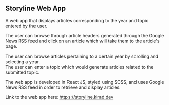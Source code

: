 ## Storyline Web App
A web app that displays articles corresponding to the year and topic entered by the user.

The user can browse through article headers generated through the Google News RSS feed and click on an article which will take them to the article's page.

The user can browse articles pertaining to a certain year by scrolling and selecting a year.<br>
The user can enter a topic which would generate articles related to the submitted topic.

The web app is developed in React JS, styled using SCSS, and uses Google News RSS feed in order to retrieve and display articles.

Link to the web app here: https://storyline.kimd.dev
